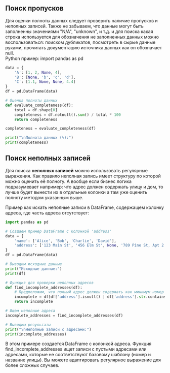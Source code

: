 ## Поиск пропусков

Для оценки полноты данных следует проверить наличие пропусков и неполных записей.
Также не забываем, что данные могут быть заполненны значениями "N/A", "unknown", и т.д. и для поиска какая строка используется для обозначения не заполненных данных можно воспользоваться: поиском дубликатов, посмотреть в сырые данные руками, прочитать документацию источника данных как он обозначает null.   
Python  пример:
import pandas as pd
```python
data = {
    'A': [1, 2, None, 4],
    'B': [None, 'b', 'c', 'd'],
    'C': [1.1, None, None, 4.4]
}
df = pd.DataFrame(data)

# Оценка полноты данных
def evaluate_completeness(df):
    total = df.shape[0]
    completeness = df.notnull().sum() / total * 100
    return completeness

completeness = evaluate_completeness(df)

print("\nПолнота данных (%):")
print(completeness)
```
## Поиск неполных записей

Для поиска **неполных записей** можно использовать регулярные выражения.
Как правило неполная запись имеет структуру по которой можно оценить её полноту.
А вообще если бизнес логика подразумевает например: что адрес должен содержать улицу и дом,
то лучше будет вынести их в отдельные колонки а там уже оценить полноту методом указанным выше.

Пример как искать неполные записи в DataFrame, содержащем колонку адреса, где часть адреса отсутствует:
```python
import pandas as pd

# Создаем пример DataFrame с колонкой 'address'
data = {
    'name': ['Alice', 'Bob', 'Charlie', 'David'],
    'address': ['123 Main St', '456 Elm St', None, '789 Pine St, Apt 2']
}
df = pd.DataFrame(data)

# Выводим исходные данные
print("Исходные данные:")
print(df)

# Функция для проверки неполных адресов
def find_incomplete_addresses(df):
    # Предположим, что полный адрес должен содержать как минимум номер и улицу
    incomplete = df[df['address'].isnull() | df['address'].str.contains(r'^\d+\s\w+', na=False) == False]
    return incomplete

# Ищем неполные адреса
incomplete_addresses = find_incomplete_addresses(df)

# Выводим результаты
print("\nНеполные записи с адресами:")
print(incomplete_addresses)
```
В этом примере создается DataFrame с колонкой адреса. Функция find_incomplete_addresses ищет записи с пустыми адресами или адресами, которые не соответствуют базовому шаблону (номер и название улицы). Вы можете адаптировать регулярное выражение для более сложных случаев.